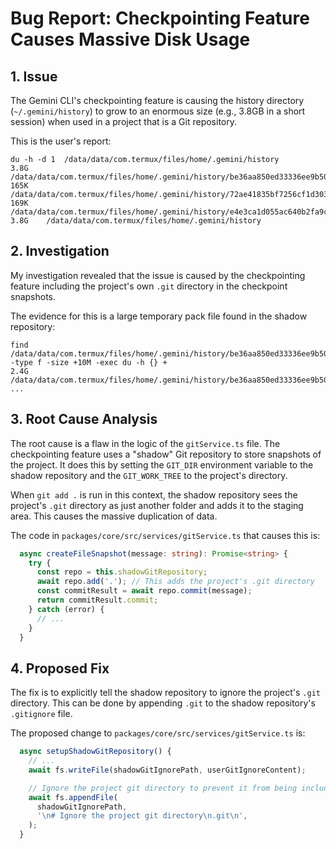# Bug Report: Checkpointing Feature Causes Massive Disk Usage

## 1. Issue

The Gemini CLI's checkpointing feature is causing the history directory (`~/.gemini/history`) to grow to an enormous size (e.g., 3.8GB in a short session) when used in a project that is a Git repository.

This is the user's report:
```
du -h -d 1  /data/data/com.termux/files/home/.gemini/history
3.8G    /data/data/com.termux/files/home/.gemini/history/be36aa850ed33336ee9b50e53a9026eb7feb9c91da12c0a4057f4cc20da851ec
165K    /data/data/com.termux/files/home/.gemini/history/72ae41835bf7256cf1d3036c74a808bedf323e3ffebfa5d00002f0b7f00dc73f
169K    /data/data/com.termux/files/home/.gemini/history/e4e3ca1d055ac640b2fa9c9abff554402dd75f1e0cd1f536c827be9ed4449622
3.8G    /data/data/com.termux/files/home/.gemini/history
```

## 2. Investigation

My investigation revealed that the issue is caused by the checkpointing feature including the project's own `.git` directory in the checkpoint snapshots.

The evidence for this is a large temporary pack file found in the shadow repository:
```
find /data/data/com.termux/files/home/.gemini/history/be36aa850ed33336ee9b50e53a9026eb7feb9c91da12c0a4057f4cc20da851ec/.git -type f -size +10M -exec du -h {} +
2.4G    /data/data/com.termux/files/home/.gemini/history/be36aa850ed33336ee9b50e53a9026eb7feb9c91da12c0a4057f4cc20da851ec/.git/objects/pack/tmp_pack_og3UGS
...
```

## 3. Root Cause Analysis

The root cause is a flaw in the logic of the `gitService.ts` file. The checkpointing feature uses a "shadow" Git repository to store snapshots of the project. It does this by setting the `GIT_DIR` environment variable to the shadow repository and the `GIT_WORK_TREE` to the project's directory.

When `git add .` is run in this context, the shadow repository sees the project's `.git` directory as just another folder and adds it to the staging area. This causes the massive duplication of data.

The code in `packages/core/src/services/gitService.ts` that causes this is:
```typescript
  async createFileSnapshot(message: string): Promise<string> {
    try {
      const repo = this.shadowGitRepository;
      await repo.add('.'); // This adds the project's .git directory
      const commitResult = await repo.commit(message);
      return commitResult.commit;
    } catch (error) {
      // ...
    }
  }
```

## 4. Proposed Fix

The fix is to explicitly tell the shadow repository to ignore the project's `.git` directory. This can be done by appending `.git` to the shadow repository's `.gitignore` file.

The proposed change to `packages/core/src/services/gitService.ts` is:
```typescript
  async setupShadowGitRepository() {
    // ...
    await fs.writeFile(shadowGitIgnorePath, userGitIgnoreContent);

    // Ignore the project git directory to prevent it from being included in the snapshot.
    await fs.appendFile(
      shadowGitIgnorePath,
      '\n# Ignore the project git directory\n.git\n',
    );
  }
```